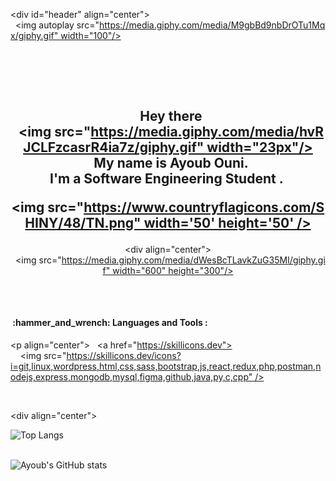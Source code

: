 
<div id="header" align="center"> 
   <img autoplay src="https://media.giphy.com/media/M9gbBd9nbDrOTu1Mqx/giphy.gif" width="100"/> 
 </div> 

 <div  align="center" > 
   <a href="https://www.linkedin.com/in/ayoub-ouni-8a785a239/" target="_blank"> 
     <img src="https://img.shields.io/badge/LinkedIn-grey?style=for-the-badge&logo=linkedin&logoColor=white" alt="LinkedIn Badge"/> 
   </a> 
   <a href="https://www.facebook.com/20010610a" target="_blank"> 
     <img src="https://img.shields.io/badge/Facebbok-blue?style=for-the-badge&logo=facebook&logoColor=white" alt="Facebook Badge"/> 
   </a> 
    
   <br/> 
   <img  src="https://komarev.com/ghpvc/?username=AyoubOuni&style=flat-square&color=blue" alt=""/> 
  <br/> 
  
   <h2> 
   Hey there 
   <img src="https://media.giphy.com/media/hvRJCLFzcasrR4ia7z/giphy.gif" width="23px"/> 
   My name is Ayoub Ouni. 
   I'm a Software Engineering Student . 
   </br> 
  
 <img src="https://www.countryflagicons.com/SHINY/48/TN.png" width='50' height='50' /> 
 </h2> 
  
 <div align="center"> 
   <img src="https://media.giphy.com/media/dWesBcTLavkZuG35MI/giphy.gif" width="600" height="300"/> 
 </div> 
 <h2></h2> 
 <div> 
  
    
 <h4> :hammer_and_wrench: Languages and Tools :</h4> 
 <div> 
  
  
 <p align="center"> 
   <a href="https://skillicons.dev"> 
     <img src="https://skillicons.dev/icons?i=git,linux,wordpress,html,css,sass,bootstrap,js,react,redux,php,postman,nodejs,express,mongodb,mysql,figma,github,java,py,c,cpp" /> 
   </a> 
 </p> 
 </br> 
  
 <div align="center"> 
  
  
 ![Top Langs](https://github-readme-stats.vercel.app/api/top-langs/?username=AyoubOuni) 
 </br> 
 </br> 
  
 ![Ayoub's GitHub stats](https://github-readme-stats.vercel.app/api?username=AyoubOuni&theme=great-gatsby&show_icons=true)</div> 
 </div> 
 </div> 
 <!-- 
 **AyoubOuni/AyoubOuni** is a ✨ _special_ ✨ repository because its `README.md` (this file) appears on your GitHub profile. 
  
 Here are some ideas to get you started: 
  
 - 🔭 I’m currently working on ... 
 - 🌱 I’m currently learning ... 
 - 👯 I’m looking to collaborate on ... 
 - 🤔 I’m looking for help with ... 
 - 💬 Ask me about ... 
 - 📫 How to reach me: ... 
 - 😄 Pronouns: ... 
 - ⚡ Fun fact: ... 
 -->
<!--
**DayNawres/DayNawres** is a ✨ _special_ ✨ repository because its `README.md` (this file) appears on your GitHub profile.

Here are some ideas to get you started:

- 🔭 I’m currently working on ...
- 🌱 I’m currently learning ...
- 👯 I’m looking to collaborate on ...
- 🤔 I’m looking for help with ...
- 💬 Ask me about ...
- 📫 How to reach me: ...
- 😄 Pronouns: ...
- ⚡ Fun fact: ...
-->
